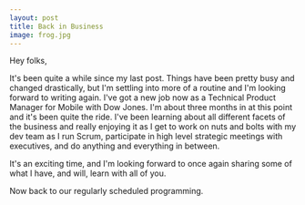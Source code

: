 ```yaml
---
layout: post
title: Back in Business
image: frog.jpg
---
```


Hey folks,

It's been quite a while since my last post. Things have been pretty busy and changed drastically, but I'm settling into more of a routine and I'm looking forward to writing again. I've got a new job now as a Technical Product Manager for Mobile with Dow Jones. I'm about three months in at this point and it's been quite the ride.  I've been learning about all different facets of the business and really enjoying it as I get to work on nuts and bolts with my dev team as I run Scrum, participate in high level strategic meetings with executives, and do anything and everything in between.

It's an exciting time, and I'm looking forward to once again sharing some of what I have, and will, learn with all of you.

Now back to our regularly scheduled programming.
